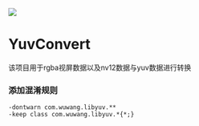 [![](https://jitpack.io/v/JokChen/YuvConvert.svg)](https://jitpack.io/#JokChen/YuvConvert)

# YuvConvert

该项目用于rgba视屏数据以及nv12数据与yuv数据进行转换

### 添加混淆规则

```
-dontwarn com.wuwang.libyuv.**
-keep class com.wuwang.libyuv.*{*;}
```
